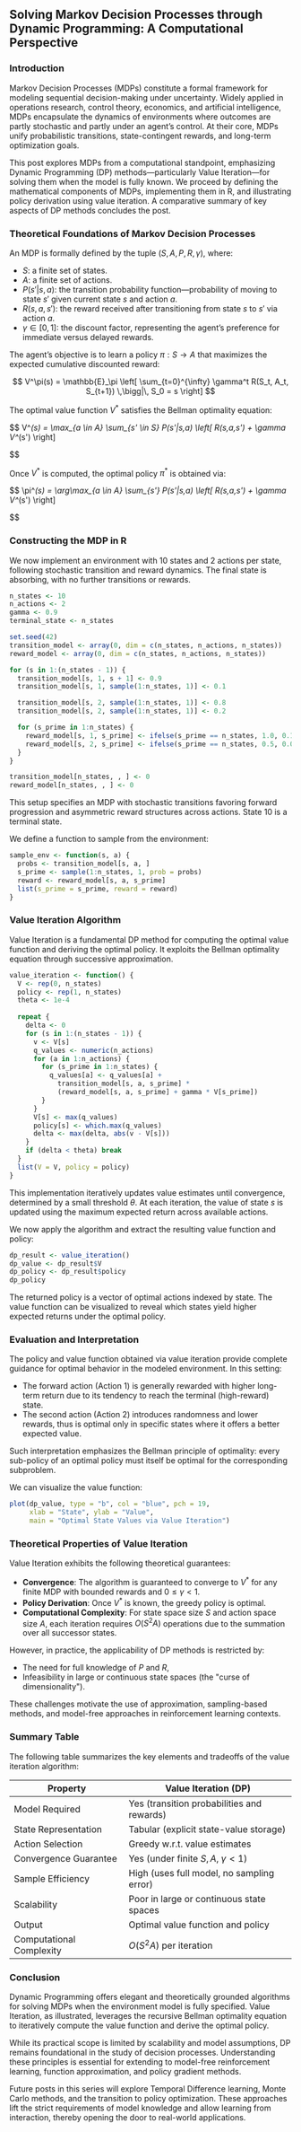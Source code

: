 
## **Solving Markov Decision Processes through Dynamic Programming: A Computational Perspective**

### Introduction

Markov Decision Processes (MDPs) constitute a formal framework for modeling sequential decision-making under uncertainty. Widely applied in operations research, control theory, economics, and artificial intelligence, MDPs encapsulate the dynamics of environments where outcomes are partly stochastic and partly under an agent’s control. At their core, MDPs unify probabilistic transitions, state-contingent rewards, and long-term optimization goals.

This post explores MDPs from a computational standpoint, emphasizing Dynamic Programming (DP) methods—particularly Value Iteration—for solving them when the model is fully known. We proceed by defining the mathematical components of MDPs, implementing them in R, and illustrating policy derivation using value iteration. A comparative summary of key aspects of DP methods concludes the post.



### Theoretical Foundations of Markov Decision Processes

An MDP is formally defined by the tuple $(S, A, P, R, \gamma)$, where:

* $S$: a finite set of states.
* $A$: a finite set of actions.
* $P(s'|s, a)$: the transition probability function—probability of moving to state $s'$ given current state $s$ and action $a$.
* $R(s, a, s')$: the reward received after transitioning from state $s$ to $s'$ via action $a$.
* $\gamma \in [0,1]$: the discount factor, representing the agent’s preference for immediate versus delayed rewards.

The agent’s objective is to learn a policy $\pi: S \to A$ that maximizes the expected cumulative discounted reward:

$$
V^\pi(s) = \mathbb{E}_\pi \left[ \sum_{t=0}^{\infty} \gamma^t R(S_t, A_t, S_{t+1}) \,\bigg|\, S_0 = s \right]
$$

The optimal value function $V^*$ satisfies the Bellman optimality equation:

$$
V^*(s) = \max_{a \in A} \sum_{s' \in S} P(s'|s,a) \left[ R(s,a,s') + \gamma V^*(s') \right]

$$

Once $V^*$ is computed, the optimal policy $\pi^*$ is obtained via:

$$
\pi^*(s) = \arg\max_{a \in A} \sum_{s'} P(s'|s,a) \left[ R(s,a,s') + \gamma V^*(s') \right]

$$



### Constructing the MDP in R

We now implement an environment with 10 states and 2 actions per state, following stochastic transition and reward dynamics. The final state is absorbing, with no further transitions or rewards.

```r
n_states <- 10
n_actions <- 2
gamma <- 0.9
terminal_state <- n_states

set.seed(42)
transition_model <- array(0, dim = c(n_states, n_actions, n_states))
reward_model <- array(0, dim = c(n_states, n_actions, n_states))

for (s in 1:(n_states - 1)) {
  transition_model[s, 1, s + 1] <- 0.9
  transition_model[s, 1, sample(1:n_states, 1)] <- 0.1

  transition_model[s, 2, sample(1:n_states, 1)] <- 0.8
  transition_model[s, 2, sample(1:n_states, 1)] <- 0.2

  for (s_prime in 1:n_states) {
    reward_model[s, 1, s_prime] <- ifelse(s_prime == n_states, 1.0, 0.1 * runif(1))
    reward_model[s, 2, s_prime] <- ifelse(s_prime == n_states, 0.5, 0.05 * runif(1))
  }
}

transition_model[n_states, , ] <- 0
reward_model[n_states, , ] <- 0
```

This setup specifies an MDP with stochastic transitions favoring forward progression and asymmetric reward structures across actions. State 10 is a terminal state.

We define a function to sample from the environment:

```r
sample_env <- function(s, a) {
  probs <- transition_model[s, a, ]
  s_prime <- sample(1:n_states, 1, prob = probs)
  reward <- reward_model[s, a, s_prime]
  list(s_prime = s_prime, reward = reward)
}
```



### Value Iteration Algorithm

Value Iteration is a fundamental DP method for computing the optimal value function and deriving the optimal policy. It exploits the Bellman optimality equation through successive approximation.

```r
value_iteration <- function() {
  V <- rep(0, n_states)
  policy <- rep(1, n_states)
  theta <- 1e-4
  
  repeat {
    delta <- 0
    for (s in 1:(n_states - 1)) {
      v <- V[s]
      q_values <- numeric(n_actions)
      for (a in 1:n_actions) {
        for (s_prime in 1:n_states) {
          q_values[a] <- q_values[a] +
            transition_model[s, a, s_prime] *
            (reward_model[s, a, s_prime] + gamma * V[s_prime])
        }
      }
      V[s] <- max(q_values)
      policy[s] <- which.max(q_values)
      delta <- max(delta, abs(v - V[s]))
    }
    if (delta < theta) break
  }
  list(V = V, policy = policy)
}
```

This implementation iteratively updates value estimates until convergence, determined by a small threshold $\theta$. At each iteration, the value of state $s$ is updated using the maximum expected return across available actions.

We now apply the algorithm and extract the resulting value function and policy:

```r
dp_result <- value_iteration()
dp_value <- dp_result$V
dp_policy <- dp_result$policy
dp_policy
```

The returned policy is a vector of optimal actions indexed by state. The value function can be visualized to reveal which states yield higher expected returns under the optimal policy.



### Evaluation and Interpretation

The policy and value function obtained via value iteration provide complete guidance for optimal behavior in the modeled environment. In this setting:

* The forward action (Action 1) is generally rewarded with higher long-term return due to its tendency to reach the terminal (high-reward) state.
* The second action (Action 2) introduces randomness and lower rewards, thus is optimal only in specific states where it offers a better expected value.

Such interpretation emphasizes the Bellman principle of optimality: every sub-policy of an optimal policy must itself be optimal for the corresponding subproblem.

We can visualize the value function:

```r
plot(dp_value, type = "b", col = "blue", pch = 19,
     xlab = "State", ylab = "Value",
     main = "Optimal State Values via Value Iteration")
```



### Theoretical Properties of Value Iteration

Value Iteration exhibits the following theoretical guarantees:

* **Convergence**: The algorithm is guaranteed to converge to $V^*$ for any finite MDP with bounded rewards and $0 \leq \gamma < 1$.
* **Policy Derivation**: Once $V^*$ is known, the greedy policy is optimal.
* **Computational Complexity**: For state space size $S$ and action space size $A$, each iteration requires $O(S^2 A)$ operations due to the summation over all successor states.

However, in practice, the applicability of DP methods is restricted by:

* The need for full knowledge of $P$ and $R$,
* Infeasibility in large or continuous state spaces (the "curse of dimensionality").

These challenges motivate the use of approximation, sampling-based methods, and model-free approaches in reinforcement learning contexts.



### Summary Table

The following table summarizes the key elements and tradeoffs of the value iteration algorithm:

| **Property**             | **Value Iteration (DP)**                   |
| ------------------------ | ------------------------------------------ |
| Model Required           | Yes (transition probabilities and rewards) |
| State Representation     | Tabular (explicit state-value storage)     |
| Action Selection         | Greedy w\.r.t. value estimates             |
| Convergence Guarantee    | Yes (under finite $S, A$, $\gamma < 1$)    |
| Sample Efficiency        | High (uses full model, no sampling error)  |
| Scalability              | Poor in large or continuous state spaces   |
| Output                   | Optimal value function and policy          |
| Computational Complexity | $O(S^2 A)$ per iteration                   |



### Conclusion

Dynamic Programming offers elegant and theoretically grounded algorithms for solving MDPs when the environment model is fully specified. Value Iteration, as illustrated, leverages the recursive Bellman optimality equation to iteratively compute the value function and derive the optimal policy.

While its practical scope is limited by scalability and model assumptions, DP remains foundational in the study of decision processes. Understanding these principles is essential for extending to model-free reinforcement learning, function approximation, and policy gradient methods.

Future posts in this series will explore Temporal Difference learning, Monte Carlo methods, and the transition to policy optimization. These approaches lift the strict requirements of model knowledge and allow learning from interaction, thereby opening the door to real-world applications.

